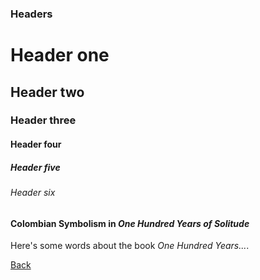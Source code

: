 
### Headers
# Header one
## Header two
### Header three
#### Header four
##### Header five
###### Header six



#### Colombian Symbolism in _One Hundred Years of Solitude_


Here's some words about the book _One Hundred Years..._.


[Back](/index.md)
